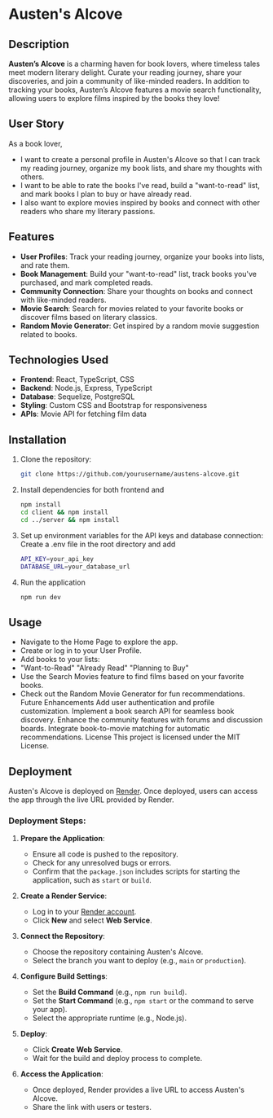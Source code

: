 # Austen's Alcove

## Description
**Austen’s Alcove** is a charming haven for book lovers, where timeless tales meet modern literary delight. Curate your reading journey, share your discoveries, and join a community of like-minded readers. In addition to tracking your books, Austen’s Alcove features a movie search functionality, allowing users to explore films inspired by the books they love!

## User Story
As a book lover,  
- I want to create a personal profile in Austen's Alcove so that I can track my reading journey, organize my book lists, and share my thoughts with others.  
- I want to be able to rate the books I've read, build a "want-to-read" list, and mark books I plan to buy or have already read.  
- I also want to explore movies inspired by books and connect with other readers who share my literary passions.  

## Features
- **User Profiles**: Track your reading journey, organize your books into lists, and rate them.
- **Book Management**: Build your "want-to-read" list, track books you've purchased, and mark completed reads.
- **Community Connection**: Share your thoughts on books and connect with like-minded readers.
- **Movie Search**: Search for movies related to your favorite books or discover films based on literary classics.
- **Random Movie Generator**: Get inspired by a random movie suggestion related to books.  

## Technologies Used
- **Frontend**: React, TypeScript, CSS
- **Backend**: Node.js, Express, TypeScript
- **Database**: Sequelize, PostgreSQL
- **Styling**: Custom CSS and Bootstrap for responsiveness
- **APIs**: Movie API for fetching film data  

## Installation
1. Clone the repository:
   ```bash
   git clone https://github.com/yourusername/austens-alcove.git

2. Install dependencies for both frontend and 
   ```bash
   npm install
   cd client && npm install
   cd ../server && npm install
   ```
3. Set up environment variables for the API keys and database connection:
Create a .env file in the root directory and add
   ```bash
   API_KEY=your_api_key
   DATABASE_URL=your_database_url
   ```
4. Run the application
   ```bash
   npm run dev
   ```

## Usage
- Navigate to the Home Page to explore the app.
- Create or log in to your User Profile.
- Add books to your lists:
- "Want-to-Read"
"Already Read"
"Planning to Buy"
 - Use the Search Movies feature to find films based on your favorite books.
 - Check out the Random Movie Generator for fun recommendations.
Future Enhancements
Add user authentication and profile customization.
Implement a book search API for seamless book discovery.
Enhance the community features with forums and discussion boards.
Integrate book-to-movie matching for automatic recommendations.
License
This project is licensed under the MIT License.
## Deployment  
Austen's Alcove is deployed on [Render](https://render.com). Once deployed, users can access the app through the live URL provided by Render.  

### Deployment Steps:  
1. **Prepare the Application**:  
   - Ensure all code is pushed to the repository.  
   - Check for any unresolved bugs or errors.  
   - Confirm that the `package.json` includes scripts for starting the application, such as `start` or `build`.  

2. **Create a Render Service**:  
   - Log in to your [Render account](https://render.com).  
   - Click **New** and select **Web Service**.  

3. **Connect the Repository**:  
   - Choose the repository containing Austen's Alcove.  
   - Select the branch you want to deploy (e.g., `main` or `production`).  

4. **Configure Build Settings**:  
   - Set the **Build Command** (e.g., `npm run build`).  
   - Set the **Start Command** (e.g., `npm start` or the command to serve your app).  
   - Select the appropriate runtime (e.g., Node.js).  

5. **Deploy**:  
   - Click **Create Web Service**.  
   - Wait for the build and deploy process to complete.  

6. **Access the Application**:  
   - Once deployed, Render provides a live URL to access Austen's Alcove.  
   - Share the link with users or testers.  

